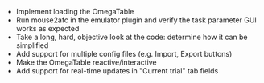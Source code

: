 - Implement loading the OmegaTable
- Run mouse2afc in the emulator plugin and verify the task parameter GUI works as expected
- Take a long, hard, objective look at the code: determine how it can be simplified
- Add support for multiple config files (e.g. Import, Export buttons)
- Make the OmegaTable reactive/interactive
- Add support for real-time updates in "Current trial" tab fields